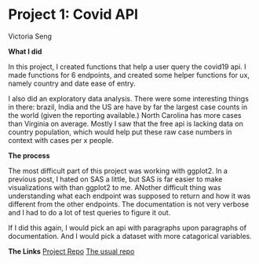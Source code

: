 Project 1: Covid API
================
Victoria Seng

**What I did**

In this project, I created functions that help a user query the covid19
api. I made functions for 6 endpoints, and created some helper functions
for ux, namely country and date ease of entry.

I also did an exploratory data analysis. There were some interesting
things in there: brazil, India and the US are have by far the largest
case counts in the world (given the reporting available.) North Carolina
has more cases than Virginia on average. Mostly I saw that the free api
is lacking data on country population, which would help put these raw
case numbers in context with cases per x people.

**The process**

The most difficult part of this project was working with ggplot2. In a
previous post, I hated on SAS a little, but SAS is far easier to make
visualizations with than ggplot2 to me. ANother difficult thing was
understanding what each endpoint was supposed to return and how it was
different from the other endpoints. The documentation is not very
verbose and I had to do a lot of test queries to figure it out.

If I did this again, I would pick an api with paragraphs upon paragraphs
of documentation. And I would pick a dataset with more catagorical
variables.

**The Links** [Project
Repo](https://vic-95.github.io/st558_project01_covid19api/) [The usual
repo](https://github.com/vic-95/vic-95.github.io)
